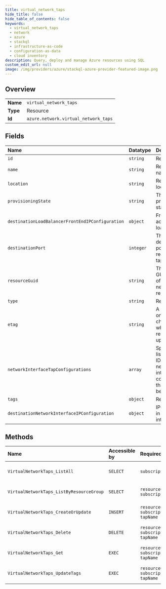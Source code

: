 ```yaml
---
title: virtual_network_taps
hide_title: false
hide_table_of_contents: false
keywords:
  - virtual_network_taps
  - network
  - azure    
  - stackql
  - infrastructure-as-code
  - configuration-as-data
  - cloud inventory
description: Query, deploy and manage Azure resources using SQL
custom_edit_url: null
image: /img/providers/azure/stackql-azure-provider-featured-image.png
---
```

  
    

## Overview
<table><tbody>
<tr><td><b>Name</b></td><td><code>virtual_network_taps</code></td></tr>
<tr><td><b>Type</b></td><td>Resource</td></tr>
<tr><td><b>Id</b></td><td><code>azure.network.virtual_network_taps</code></td></tr>
</tbody></table>

## Fields
| Name | Datatype | Description |
|:-----|:---------|:------------|
| `id` | `string` | Resource ID. |
| `name` | `string` | Resource name. |
| `location` | `string` | Resource location. |
| `provisioningState` | `string` | The current provisioning state. |
| `destinationLoadBalancerFrontEndIPConfiguration` | `object` | Frontend IP address of the load balancer. |
| `destinationPort` | `integer` | The VXLAN destination port that will receive the tapped traffic. |
| `resourceGuid` | `string` | The resource GUID property of the virtual network tap resource. |
| `type` | `string` | Resource type. |
| `etag` | `string` | A unique read-only string that changes whenever the resource is updated. |
| `networkInterfaceTapConfigurations` | `array` | Specifies the list of resource IDs for the network interface IP configuration that needs to be tapped. |
| `tags` | `object` | Resource tags. |
| `destinationNetworkInterfaceIPConfiguration` | `object` | IPConfiguration in a network interface. |
## Methods
| Name | Accessible by | Required Params | Description |
|:-----|:--------------|:----------------|:------------|
| `VirtualNetworkTaps_ListAll` | `SELECT` | `subscriptionId` | Gets all the VirtualNetworkTaps in a subscription. |
| `VirtualNetworkTaps_ListByResourceGroup` | `SELECT` | `resourceGroupName, subscriptionId` | Gets all the VirtualNetworkTaps in a subscription. |
| `VirtualNetworkTaps_CreateOrUpdate` | `INSERT` | `resourceGroupName, subscriptionId, tapName` | Creates or updates a Virtual Network Tap. |
| `VirtualNetworkTaps_Delete` | `DELETE` | `resourceGroupName, subscriptionId, tapName` | Deletes the specified virtual network tap. |
| `VirtualNetworkTaps_Get` | `EXEC` | `resourceGroupName, subscriptionId, tapName` | Gets information about the specified virtual network tap. |
| `VirtualNetworkTaps_UpdateTags` | `EXEC` | `resourceGroupName, subscriptionId, tapName` | Updates an VirtualNetworkTap tags. |
